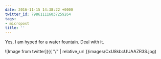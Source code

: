 ```yaml
---
date: 2016-11-15 14:38:22 +0000
twitter_id: 798611116037259264
tags:
- micropost
title: ''
---
```


Yes, I am hyped for a water fountain. Deal with it.

![Image from twitter]({{ "/" | relative_url  }}images/CxU8kbcUUAAZR3S.jpg)
